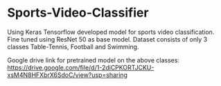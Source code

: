 # Sports-Video-Classifier
Using Keras Tensorflow developed model for sports video classification. Fine tuned using ResNet 50 as base model. Dataset consists of only 3 classes Table-Tennis, Football and Swimming.

Google drive link for pretrained model on the above classes: https://drive.google.com/file/d/1-2diCPKORTJCKU-xsM4N8HFXbrX6SdoC/view?usp=sharing
